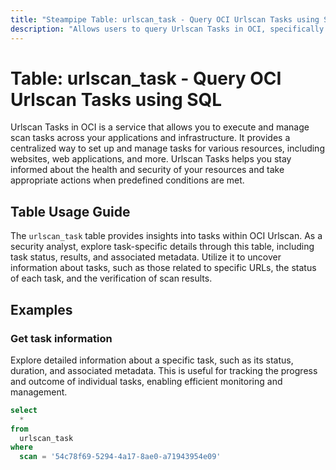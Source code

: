 ```yaml
---
title: "Steampipe Table: urlscan_task - Query OCI Urlscan Tasks using SQL"
description: "Allows users to query Urlscan Tasks in OCI, specifically the task details, providing insights into scan tasks and potential security threats."
---
```


# Table: urlscan_task - Query OCI Urlscan Tasks using SQL

Urlscan Tasks in OCI is a service that allows you to execute and manage scan tasks across your applications and infrastructure. It provides a centralized way to set up and manage tasks for various resources, including websites, web applications, and more. Urlscan Tasks helps you stay informed about the health and security of your resources and take appropriate actions when predefined conditions are met.

## Table Usage Guide

The `urlscan_task` table provides insights into tasks within OCI Urlscan. As a security analyst, explore task-specific details through this table, including task status, results, and associated metadata. Utilize it to uncover information about tasks, such as those related to specific URLs, the status of each task, and the verification of scan results.

## Examples

### Get task information
Explore detailed information about a specific task, such as its status, duration, and associated metadata. This is useful for tracking the progress and outcome of individual tasks, enabling efficient monitoring and management.

```sql
select
  *
from
  urlscan_task
where
  scan = '54c78f69-5294-4a17-8ae0-a71943954e09'
```